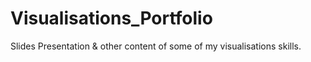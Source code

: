 # Visualisations_Portfolio
Slides Presentation &amp; other content of some of my visualisations skills.
